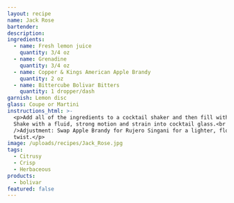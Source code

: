 ```yaml
---
layout: recipe
name: Jack Rose
bartender:
description:
ingredients:
  - name: Fresh lemon juice
    quantity: 3/4 oz
  - name: Grenadine
    quantity: 3/4 oz
  - name: Copper & Kings American Apple Brandy
    quantity: 2 oz
  - name: Bittercube Bolivar Bitters
    quantity: 1 dropper/dash
garnish: Lemon disc
glass: Coupe or Martini
instructions_html: >-
  <p>Add all of the ingredients to a cocktail shaker and then fill with ice.
  Shake with a fluid, strong motion and strain into cocktail glass.<br /><br
  />Adjustment: Swap Apple Brandy for Rujero Singani for a lighter, floral
  twist.</p>
image: /uploads/recipes/Jack_Rose.jpg
tags:
  - Citrusy
  - Crisp
  - Herbaceous
products:
  - bolivar
featured: false
---
```



